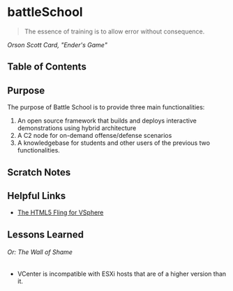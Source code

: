 # battleSchool
> The essence of training is to allow error without consequence. 

*Orson Scott Card, "Ender's Game"*

## Table of Contents

## Purpose
The purpose of Battle School is to provide three main functionalities:
1. An open source framework that builds and deploys interactive demonstrations using hybrid architecture
2. A C2 node for on-demand offense/defense scenarios
3. A knowledgebase for students and other users of the previous two functionalities.

## Scratch Notes

## Helpful Links
+ [The HTML5 Fling for VSphere](https://download3.vmware.com/software/vmw-tools/vsphere_html_client/H5%20Client%20Deployment%20Instructions%20and%20Helpful%20Tips_v28.pdf)

## Lessons Learned
###### Or: The Wall of Shame
+ VCenter is incompatible with ESXi hosts that are of a higher version than it.
